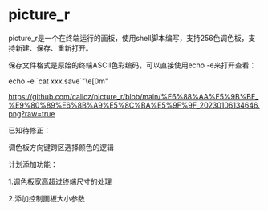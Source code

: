 # picture_r
picture_r是一个在终端运行的画板，使用shell脚本编写，支持256色调色板，支持新建、保存、重新打开。

保存文件格式是原始的终端ASCII色彩编码，可以直接使用echo -e来打开查看：

echo -e \`cat xxx.save\`"\e[0m"

https://github.com/callcz/picture_r/blob/main/%E6%88%AA%E5%9B%BE_%E9%80%89%E6%8B%A9%E5%8C%BA%E5%9F%9F_20230106134646.png?raw=true

已知待修正：

调色板方向键跨区选择颜色的逻辑

计划添加功能：

1.调色板宽高超过终端尺寸的处理

2.添加控制画板大小参数

